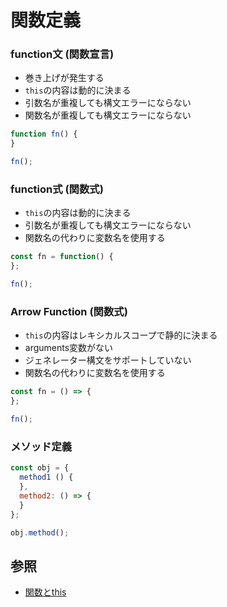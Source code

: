 # 関数定義
### function文 (関数宣言)
- 巻き上げが発生する
- `this`の内容は動的に決まる
- 引数名が重複しても構文エラーにならない
- 関数名が重複しても構文エラーにならない

```js
function fn() {
}

fn();
```

### function式 (関数式)
- `this`の内容は動的に決まる
- 引数名が重複しても構文エラーにならない
- 関数名の代わりに変数名を使用する

```js
const fn = function() {
};

fn();
```

### Arrow Function (関数式)
- `this`の内容はレキシカルスコープで静的に決まる
- arguments変数がない
- ジェネレーター構文をサポートしていない
- 関数名の代わりに変数名を使用する

```js
const fn = () => {
};

fn();
```

### メソッド定義

```js
const obj = {
  method1 () {
  },
  method2: () => {
  }
};

obj.method();
```

## 参照
- [関数とthis](https://jsprimer.net/basic/function-this/#function-this)
